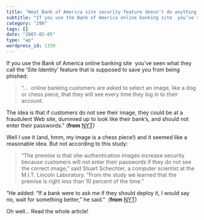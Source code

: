 ```yaml
---
title: "Neat Bank of America site security feature doesn’t do anything !"
subtitle: "If you use the Bank of America online banking site  you’ve seen what they call the ‘Site Identity’ f..."
category: "298"
tags: []
date: "2007-02-05"
type: "wp"
wordpress_id: 1339
---
```

If you use the Bank of America online banking site  you’ve seen what they call the ‘Site Identity’ feature that is supposed to save you from being phished:

> “…  online banking customers are asked to select an image, like a dog or chess piece, that they will see every time they log in to their account. 

The idea is that if customers do not see their image, they could be at a fraudulent Web site, dummied up to look like their bank’s, and should not enter their passwords.” (**from** [NYT](http://www.nytimes.com/2007/02/05/technology/05secure.html))

Well I use it (and, hmm, my image is a chess piece!) and it seemed like a reasonable idea. But not according to this study:

> “The premise is that site-authentication images increase security because customers will not enter their passwords if they do not see the correct image,” said Stuart Schechter, a computer scientist at the M.I.T. Lincoln Laboratory. “From the study we learned that the premise is right less than 10 percent of the time.” 

“He added: “If a bank were to ask me if they should deploy it, I would say no, wait for something better,” he said.”  (**from** [NYT](http://www.nytimes.com/2007/02/05/technology/05secure.html))

Oh well… Read the whole article!